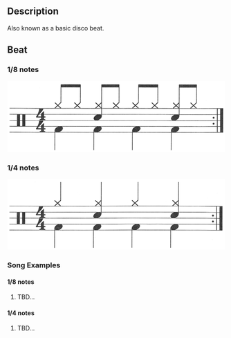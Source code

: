 ## Description

Also known as a basic disco beat.

## Beat

### 1/8 notes

![2-8th-notes](2-8th.png)

### 1/4 notes

![2-4th-notes](2-4th.png)

### Song Examples

#### 1/8 notes

1. TBD...

#### 1/4 notes

1. TBD...